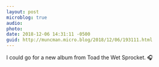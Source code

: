 ```yaml
---
layout: post
microblog: true
audio: 
photo: 
date: 2018-12-06 14:31:11 -0500
guid: http://muncman.micro.blog/2018/12/06/193111.html
---
```

I could go for a new album from Toad the Wet Sprocket. 🎧
